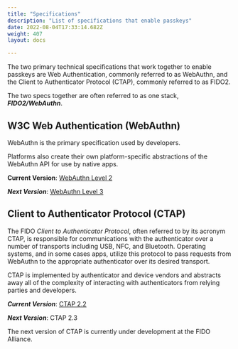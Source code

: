 ```yaml
---
title: "Specifications"
description: "List of specifications that enable passkeys"
date: 2022-08-04T17:33:14.682Z
weight: 407
layout: docs

---
```


The two primary technical specifications that work together to enable passkeys are Web Authentication, commonly referred to as WebAuthn, and the Client to Authenticator Protocol (CTAP), commonly referred to as FIDO2.

The two specs together are often referred to as one stack, ***FIDO2/WebAuthn***.

## W3C Web Authentication (WebAuthn)

WebAuthn is the primary specification used by developers.

Platforms also create their own platform-specific abstractions of the WebAuthn API for use by native apps.

**Current Version**: [WebAuthn Level 2](https://www.w3.org/TR/webauthn-2/)

***Next Version***: [WebAuthn Level 3](https://www.w3.org/TR/webauthn-3/)

## Client to Authenticator Protocol (CTAP)

The FIDO *Client to Authenticator Protocol*, often referred to by its acronym CTAP, is responsible for communications with the authenticator over a number of transports including USB, NFC, and Bluetooth. Operating systems, and in some cases apps, utilize this protocol to pass requests from WebAuthn to the appropriate authenticator over its desired transport.

CTAP is implemented by authenticator and device vendors and abstracts away all of the complexity of interacting with authenticators from relying parties and developers.

***Current Version***: [CTAP 2.2](https://fidoalliance.org/specs/fido-v2.2-ps-20250714/fido-client-to-authenticator-protocol-v2.2-ps-20250714.html)

***Next Version***: CTAP 2.3

The next version of CTAP is currently under development at the FIDO Alliance.
